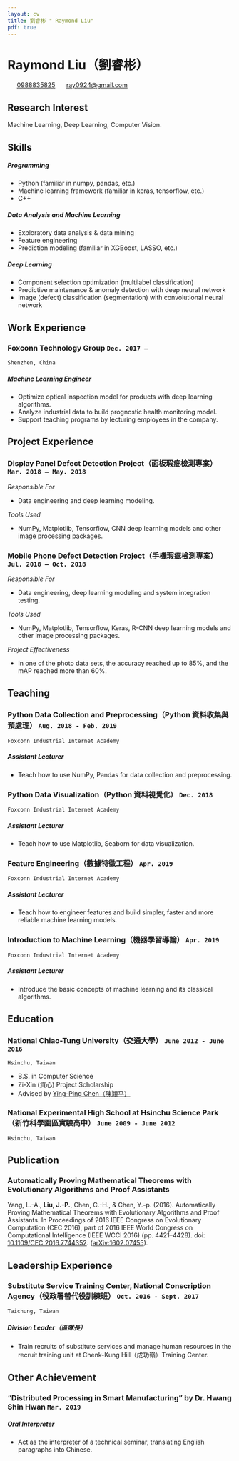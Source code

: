 ```yaml
---
layout: cv
title: 劉睿彬 " Raymond Liu"
pdf: true
---
```

# __Raymond Liu__（劉睿彬）

<div id="webaddress">
<i class="fi-telephone" style="margin-left:1em"></i>
<a href="0988835825" style="margin-left:0.5em">0988835825</a>
<i class="fi-mail" style="margin-left:1em"></i>
<a href="ray0924@gmail.com" style="margin-left:0.5em">ray0924@gmail.com</a>
</div>

## Research Interest

Machine Learning, Deep Learning, Computer Vision.

## Skills
##### Programming
- Python (familiar in numpy, pandas, etc.)
- Machine learning framework (familiar in keras, tensorflow, etc.)
- C++
##### Data Analysis and Machine Learning
- Exploratory data analysis & data mining
- Feature engineering
- Prediction modeling (familiar in XGBoost, LASSO, etc.)
##### Deep Learning
- Component selection optimization (multilabel classification)
- Predictive maintenance & anomaly detection with deep neural network
- Image (defect) classification (segmentation) with convolutional neural network

## Work Experience
### __Foxconn Technology Group__ `Dec. 2017 –`
```
Shenzhen, China
```
##### _Machine Learning Engineer_
- Optimize optical inspection model for products with deep learning algorithms.
- Analyze industrial data to build prognostic health monitoring model.
- Support teaching programs by lecturing employees in the company.

## Project Experience
### __Display Panel Defect Detection Project（面板瑕疵檢測專案）__ `Mar. 2018 – May. 2018`

_Responsible For_
- Data engineering and deep learning modeling.

_Tools Used_
- NumPy, Matplotlib, Tensorflow, CNN deep learning models and other image processing packages.

### __Mobile Phone Defect Detection Project（手機瑕疵檢測專案）__ `Jul. 2018 – Oct. 2018`
_Responsible For_
- Data engineering, deep learning modeling and system integration testing.

_Tools Used_
- NumPy, Matplotlib, Tensorflow, Keras, R-CNN deep learning models and other image processing packages.

_Project Effectiveness_
- In one of the photo data sets, the accuracy reached up to 85%, and the mAP reached more than 60%.

## Teaching
### __Python Data Collection and Preprocessing（Python 資料收集與預處理）__ `Aug. 2018 - Feb. 2019`
```
Foxconn Industrial Internet Academy
```
#####  _Assistant Lecturer_
- Teach how to use NumPy, Pandas for data collection and preprocessing.

### __Python Data Visualization（Python 資料視覺化）__ `Dec. 2018`
```
Foxconn Industrial Internet Academy
```
#####  _Assistant Lecturer_
- Teach how to use Matplotlib, Seaborn for data visualization.

### __Feature Engineering（數據特徵工程）__ `Apr. 2019`
```
Foxconn Industrial Internet Academy
```
#####  _Assistant Lecturer_
- Teach how to engineer features and build simpler, faster and more reliable machine learning models.

### __Introduction to Machine Learning（機器學習導論）__ `Apr. 2019`
```
Foxconn Industrial Internet Academy
```
##### _Assistant Lecturer_
- Introduce the basic concepts of machine learning and its classical algorithms.

## Education
### __National Chiao-Tung University（交通大學）__ `June 2012 - June 2016`
```
Hsinchu, Taiwan
```
- B.S. in Computer Science
- Zi-Xin (資心) Project Scholarship
- Advised by [Ying-Ping Chen（陳穎平）](https://people.cs.nctu.edu.tw/~ypchen/)

### __National Experimental High School at Hsinchu Science Park（新竹科學園區實驗高中）__ `June 2009 - June 2012`
```
Hsinchu, Taiwan
```

## Publication
### __Automatically Proving Mathematical Theorems with Evolutionary Algorithms and Proof Assistants__

Yang, L.-A., __Liu, J.-P.__, Chen, C.-H., & Chen, Y.-p. (2016). Automatically Proving Mathematical Theorems with Evolutionary Algorithms and Proof Assistants. In Proceedings of 2016 IEEE Congress on Evolutionary Computation (CEC 2016), part of 2016 IEEE World Congress on Computational Intelligence (IEEE WCCI 2016) (pp. 4421–4428).
doi: [10.1109/CEC.2016.7744352](http://dx.doi.org/10.1109/CEC.2016.7744352). ([arXiv:1602.07455](https://arxiv.org/abs/1602.07455)).

## Leadership Experience
### __Substitute Service Training Center, National Conscription Agency（役政署替代役訓練班）__ `Oct. 2016 - Sept. 2017`
```
Taichung, Taiwan
```
##### _Division Leader（區隊長）_
- Train recruits of substitute services and manage human resources in the recruit training unit at Chenk-Kung Hill（成功嶺）Training Center.

## Other Achievement
### __“Distributed Processing in Smart Manufacturing” by Dr. Hwang Shin Hwan__ `Mar. 2019`

##### _Oral Interpreter_
- Act as the interpreter of a technical seminar, translating English paragraphs into Chinese.

<!-- ### Footer
Last updated: Sept. 2019 -->
